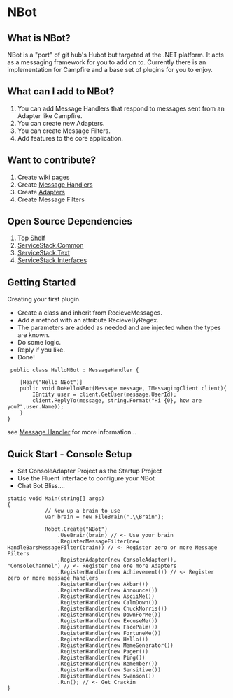 NBot
====
## What is NBot?
NBot is a "port" of git hub's Hubot but targeted at the .NET platform. It acts as a messaging framework for you to add on to. Currently there is an implementation for Campfire and a base set of plugins for you to enjoy.

## What can I add to NBot?
1. You can add Message Handlers that respond to messages sent from an Adapter like Campfire. 
2. You can create new Adapters.
3. You can create Message Filters.
4. Add features to the core application.

## Want to contribute?
1. Create wiki pages
2. Create [Message Handlers](https://github.com/NBot/NBot/wiki/Message-Handler)
3. Create [Adapters](https://github.com/NBot/NBot/wiki/_preview)
4. Create Message Filters

## Open Source Dependencies
1. [Top Shelf](https://github.com/phatboyg/Topshelf)
2. [ServiceStack.Common](https://github.com/ServiceStack/ServiceStack)
2. [ServiceStack.Text](https://github.com/ServiceStack/ServiceStack.Text)
3. [ServiceStack.Interfaces](https://github.com/ServiceStack/ServiceStack)

## Getting Started
Creating your first plugin.
* Create a class and inherit from RecieveMessages.
* Add a method with an attribute RecieveByRegex.
* The parameters are added as needed and are injected when the types are known.
* Do some logic.
* Reply if you like.
* Done!

```
 public class HelloNBot : MessageHandler {

    [Hear("Hello NBot")]
    public void DoHelloNBot(Message message, IMessagingClient client){
        IEntity user = client.GetUser(message.UserId);
        client.ReplyTo(message, string.Format("Hi {0}, how are you?",user.Name));
    }
}
```
see [Message Handler](https://github.com/NBot/NBot/wiki/Message-Handler) for more information...

## Quick Start - Console Setup
* Set ConsoleAdapter Project as the Startup Project
* Use the Fluent interface to configure your NBot
* Chat Bot Bliss....


```
static void Main(string[] args)
{
            // New up a brain to use
            var brain = new FileBrain(".\\Brain");

            Robot.Create("NBot")
                .UseBrain(brain) // <- Use your brain
                .RegisterMessageFilter(new HandleBarsMessageFilter(brain)) // <- Register zero or more Message Filters
                .RegisterAdapter(new ConsoleAdapter(), "ConsoleChannel") // <- Register one ore more Adapters
                .RegisterHandler(new Achievement()) // <- Register zero or more message handlers
                .RegisterHandler(new Akbar())
                .RegisterHandler(new Announce())
                .RegisterHandler(new AsciiMe())
                .RegisterHandler(new CalmDown())
                .RegisterHandler(new ChuckNorris())
                .RegisterHandler(new DownForMe())
                .RegisterHandler(new ExcuseMe())
                .RegisterHandler(new FacePalm())
                .RegisterHandler(new FortuneMe())
                .RegisterHandler(new Hello())
                .RegisterHandler(new MemeGenerator())
                .RegisterHandler(new Pager())
                .RegisterHandler(new Ping())
                .RegisterHandler(new Remember())
                .RegisterHandler(new Sensitive())
                .RegisterHandler(new Swanson())
                .Run(); // <- Get Crackin
}
```



